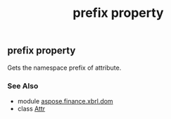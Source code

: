 ﻿---
title: prefix property
second_title: Aspose.Finance for Python via .NET API References
description: 
type: docs
weight: 70
url: /python-net/aspose.finance.xbrl.dom/attr/prefix/
is_root: false
---

## prefix property


Gets the namespace prefix of attribute.

### See Also
* module [aspose.finance.xbrl.dom](../../)
* class [Attr](/finance/python-net/aspose.finance.xbrl.dom/attr)
